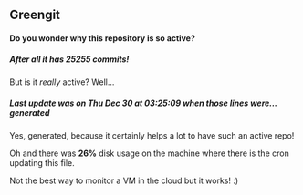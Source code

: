 ## Greengit

#### Do you wonder why this repository is so active?

##### After all it has 25255 commits!

But is it *really* active? Well...

##### Last update was on Thu Dec 30 at 03:25:09 when those lines were... generated

Yes, generated, because it certainly helps a lot to have such an active repo!

Oh and there was **26%** disk usage on the machine
where there is the cron updating this file.

Not the best way to monitor a VM in the cloud but it works! :)
